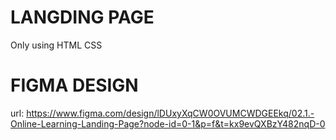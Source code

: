 # LANGDING PAGE

Only using HTML CSS

# FIGMA DESIGN

url: https://www.figma.com/design/lDUxyXqCW0OVUMCWDGEEkq/02.1.-Online-Learning-Landing-Page?node-id=0-1&p=f&t=kx9evQXBzY482nqD-0